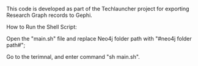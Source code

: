 This code is developed as part of the Techlauncher project for exporting Research Graph records to Gephi. 

How to Run the Shell Script:

Open the "main.sh" file and replace Neo4j folder path with "#neo4j folder path#";

Go to the terimnal, and enter command "sh main.sh".